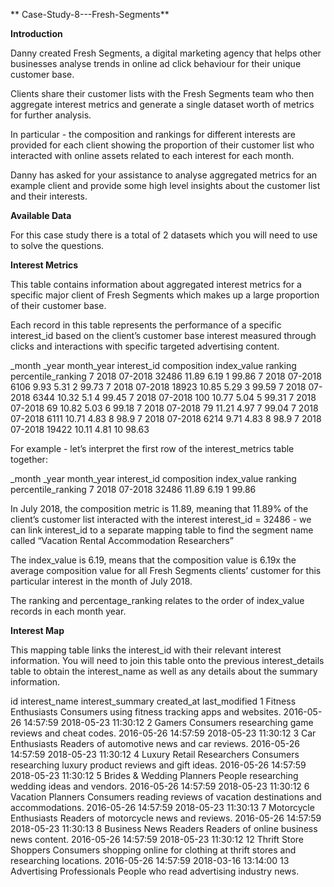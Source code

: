 ** Case-Study-8---Fresh-Segments**

**Introduction**

Danny created Fresh Segments, a digital marketing agency that helps other businesses analyse trends in online ad click behaviour for their unique customer base.

Clients share their customer lists with the Fresh Segments team who then aggregate interest metrics and generate a single dataset worth of metrics for further analysis.

In particular - the composition and rankings for different interests are provided for each client showing the proportion of their customer list who interacted with online assets related to each interest for each month.

Danny has asked for your assistance to analyse aggregated metrics for an example client and provide some high level insights about the customer list and their interests.

**Available Data**

For this case study there is a total of 2 datasets which you will need to use to solve the questions.

**Interest Metrics**

This table contains information about aggregated interest metrics for a specific major client of Fresh Segments which makes up a large proportion of their customer base.

Each record in this table represents the performance of a specific interest_id based on the client’s customer base interest measured through clicks and interactions with specific targeted advertising content.

_month	_year	month_year	interest_id	composition	index_value	ranking	percentile_ranking
7	2018	07-2018	32486	11.89	6.19	1	99.86
7	2018	07-2018	6106	9.93	5.31	2	99.73
7	2018	07-2018	18923	10.85	5.29	3	99.59
7	2018	07-2018	6344	10.32	5.1	4	99.45
7	2018	07-2018	100	10.77	5.04	5	99.31
7	2018	07-2018	69	10.82	5.03	6	99.18
7	2018	07-2018	79	11.21	4.97	7	99.04
7	2018	07-2018	6111	10.71	4.83	8	98.9
7	2018	07-2018	6214	9.71	4.83	8	98.9
7	2018	07-2018	19422	10.11	4.81	10	98.63

For example - let’s interpret the first row of the interest_metrics table together:

_month	_year	month_year	interest_id	composition	index_value	ranking	percentile_ranking
7	2018	07-2018	32486	11.89	6.19	1	99.86

In July 2018, the composition metric is 11.89, meaning that 11.89% of the client’s customer list interacted with the interest interest_id = 32486 - we can link interest_id to a separate mapping table to find the segment name called “Vacation Rental Accommodation Researchers”

The index_value is 6.19, means that the composition value is 6.19x the average composition value for all Fresh Segments clients’ customer for this particular interest in the month of July 2018.

The ranking and percentage_ranking relates to the order of index_value records in each month year.

**Interest Map**

This mapping table links the interest_id with their relevant interest information. You will need to join this table onto the previous interest_details table to obtain the interest_name as well as any details about the summary information.

id	interest_name	interest_summary	created_at	last_modified
1	Fitness Enthusiasts	Consumers using fitness tracking apps and websites.	2016-05-26 14:57:59	2018-05-23 11:30:12
2	Gamers	Consumers researching game reviews and cheat codes.	2016-05-26 14:57:59	2018-05-23 11:30:12
3	Car Enthusiasts	Readers of automotive news and car reviews.	2016-05-26 14:57:59	2018-05-23 11:30:12
4	Luxury Retail Researchers	Consumers researching luxury product reviews and gift ideas.	2016-05-26 14:57:59	2018-05-23 11:30:12
5	Brides & Wedding Planners	People researching wedding ideas and vendors.	2016-05-26 14:57:59	2018-05-23 11:30:12
6	Vacation Planners	Consumers reading reviews of vacation destinations and accommodations.	2016-05-26 14:57:59	2018-05-23 11:30:13
7	Motorcycle Enthusiasts	Readers of motorcycle news and reviews.	2016-05-26 14:57:59	2018-05-23 11:30:13
8	Business News Readers	Readers of online business news content.	2016-05-26 14:57:59	2018-05-23 11:30:12
12	Thrift Store Shoppers	Consumers shopping online for clothing at thrift stores and researching locations.	2016-05-26 14:57:59	2018-03-16 13:14:00
13	Advertising Professionals	People who read advertising industry news.
